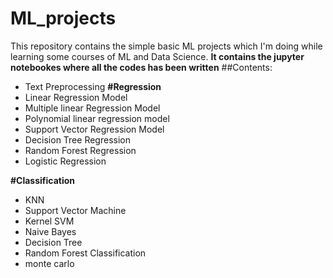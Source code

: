 # ML_projects
This repository contains the simple basic ML projects which I'm doing while learning some courses of ML and Data Science.
**It contains the jupyter notebookes where all the codes has been written**
##Contents:
- Text Preprocessing
**#Regression**
- Linear Regression Model
- Multiple linear Regression Model
- Polynomial linear regression model
- Support Vector Regression Model
- Decision Tree Regression
- Random Forest Regression
- Logistic Regression

**#Classification**
- KNN 
- Support Vector Machine
- Kernel SVM
- Naive Bayes
- Decision Tree
- Random Forest Classification
- monte carlo 
